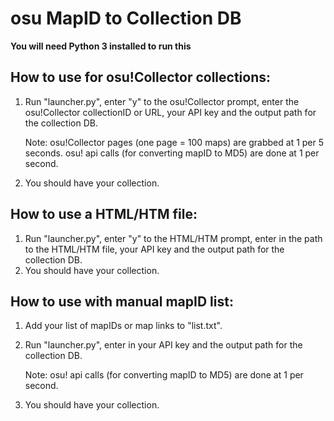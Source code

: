 # osu MapID to Collection DB 

**You will need Python 3 installed to run this**

## How to use for osu!Collector collections:
1. Run "launcher.py", enter "y" to the osu!Collector prompt, enter the osu!Collector collectionID or URL, your API key and the output path for the collection DB. 

    Note: osu!Collector pages (one page = 100 maps) are grabbed at 1 per 5 seconds. osu! api calls (for converting mapID to MD5) are done at 1 per second.
2. You should have your collection.

## How to use a HTML/HTM file:
1. Run "launcher.py", enter "y" to the HTML/HTM prompt, enter in the path to the HTML/HTM file, your API key and the output path for the collection DB. 
2. You should have your collection.

## How to use with manual mapID list:
1. Add your list of mapIDs or map links to "list.txt".
2. Run "launcher.py", enter in your API key and the output path for the collection DB.

    Note: osu! api calls (for converting mapID to MD5) are done at 1 per second.
3. You should have your collection.